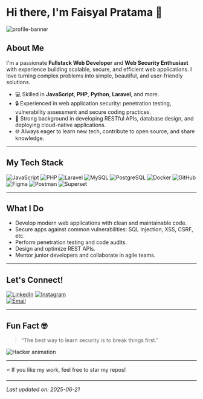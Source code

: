 # Hi there, I'm Faisyal Pratama 👋

![profile-banner](https://user-images.githubusercontent.com/yourusername/yourbanner.gif)

## About Me

I'm a passionate **Fullstack Web Developer** and **Web Security Enthusiast** with experience building scalable, secure, and efficient web applications. I love turning complex problems into simple, beautiful, and user-friendly solutions.

- 💻 Skilled in **JavaScript**, **PHP**, **Python**, **Laravel**, and more.
- 🔒 Experienced in web application security: penetration testing, vulnerability assessment and secure coding practices.
- 🚀 Strong background in developing RESTful APIs, database design, and deploying cloud-native applications.
- 🌐 Always eager to learn new tech, contribute to open source, and share knowledge.

---

## My Tech Stack

![JavaScript](https://img.shields.io/badge/JavaScript-F7DF1E?logo=javascript&logoColor=black&style=for-the-badge)
![PHP](https://img.shields.io/badge/PHP-777BB4?logo=php&logoColor=white&style=for-the-badge)
![Laravel](https://img.shields.io/badge/Laravel-FF2D20?logo=laravel&logoColor=white&style=for-the-badge)
![MySQL](https://img.shields.io/badge/MySQL-4479A1?logo=mysql&logoColor=white&style=for-the-badge)
![PostgreSQL](https://img.shields.io/badge/PostgreSQL-4169E1?logo=postgresql&logoColor=white&style=for-the-badge)
![Docker](https://img.shields.io/badge/Docker-2496ED?logo=docker&logoColor=white&style=for-the-badge)
![GitHub](https://img.shields.io/badge/GitHub-181717?logo=github&logoColor=white&style=for-the-badge)
![Figma](https://img.shields.io/badge/Figma-F24E1E?logo=figma&logoColor=white&style=for-the-badge)
![Postman](https://img.shields.io/badge/Postman-FF6C37?logo=postman&logoColor=white&style=for-the-badge)
![Superset](https://img.shields.io/badge/Superset-E1575B?logo=apache&logoColor=white&style=for-the-badge)

---

## What I Do

- Develop modern web applications with clean and maintainable code.
- Secure apps against common vulnerabilities: SQL Injection, XSS, CSRF, etc.
- Perform penetration testing and code audits.
- Design and optimize REST APIs.
- Mentor junior developers and collaborate in agile teams.

---

## Let's Connect!

[![LinkedIn](https://img.shields.io/badge/LinkedIn-0A66C2?logo=linkedin&logoColor=white&style=for-the-badge)](https://linkedin.com/in/syalpra)
[![Instagram](https://img.shields.io/badge/Instagram-E4405F?logo=instagram&logoColor=white&style=for-the-badge)](https://instagram.com/syalpratama_)  
[![Email](https://img.shields.io/badge/Email-D14836?logo=gmail&logoColor=white&style=for-the-badge)](mailto:syalpratamaa@gmail.com)

---

## Fun Fact 🤓

> “The best way to learn security is to break things first.”  

![Hacker animation](https://media.giphy.com/media/3o7btPCcdNniyf0ArS/giphy.gif)

---

⭐️ If you like my work, feel free to star my repos!

---

*Last updated on: 2025-06-21*

